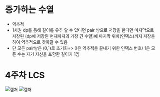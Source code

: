 # 증가하는 수열
 - 역추적
 - 1차원 dp를 통해 길이를 유추 할 수 있다면 pair 쌍으로 저장을 한다면 마지막으로 저장된
    (dp에 저장된 현재까지의 가장 긴 수열)에 마지막 위치(인덱스)까지 저장을 하여 역추적으로 찾아갈 수 있음
 -  단 모든 pair쌍은 (0,1)로 초기화=> 0은 역추적을 끝내기 위한 인덱스 번호/ 1은 모든 수는 자기 자신을 포함한 길이가 1임



# 4주차 LCS
![캡처](https://github.com/bbangHo/condingTest/assets/112802506/11057a46-91fa-4124-b8ac-a1fc1e5a1dd9)
![캡처](https://github.com/bbangHo/condingTest/assets/112802506/1936c04e-584e-4a1f-ab67-3e36620241cb)
